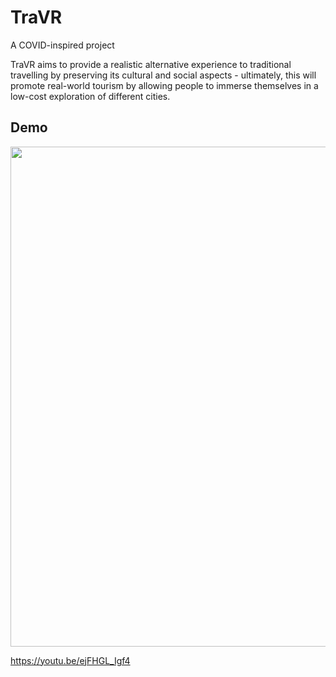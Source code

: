 # TraVR

A COVID-inspired project

TraVR aims to provide a realistic alternative experience to traditional travelling by preserving its cultural and social aspects - ultimately, this will promote real-world tourism by allowing people to immerse themselves in a low-cost exploration of different cities.

## Demo

<img src="giphy.gif" width="800px">

https://youtu.be/ejFHGL_Igf4

